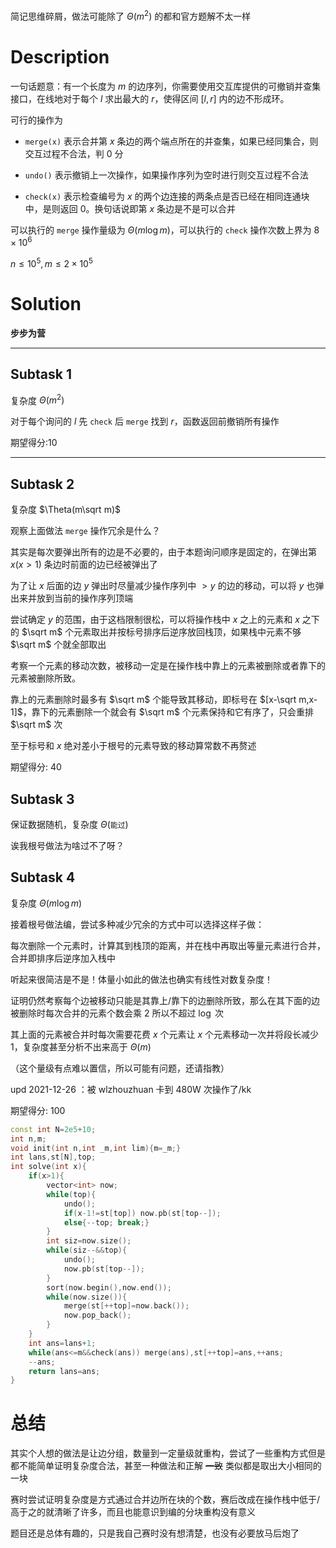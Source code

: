 简记思维碎屑，做法可能除了 $\Theta(m^2)$ 的都和官方题解不太一样

# Description

一句话题意：有一个长度为 $m$ 的边序列，你需要使用交互库提供的可撤销并查集接口，在线地对于每个 $l$ 求出最大的 $r$，使得区间 $[l,r]$ 内的边不形成环。

可行的操作为

- `merge(x)` 表示合并第 $x$ 条边的两个端点所在的并查集，如果已经同集合，则交互过程不合法，判 $0$ 分

- `undo()` 表示撤销上一次操作，如果操作序列为空时进行则交互过程不合法

- `check(x)` 表示检查编号为 $x$ 的两个边连接的两条点是否已经在相同连通块中，是则返回 $0$。换句话说即第 $x$ 条边是不是可以合并

可以执行的 `merge` 操作量级为 $\Theta(m\log m)$，可以执行的 `check` 操作次数上界为 $8\times 10^6$

$n\le 10^5,m\le 2\times 10^5$

# Solution

**步步为营**

---

## Subtask 1

复杂度 $\Theta(m^2)$

对于每个询问的 $l$ 先 `check` 后 `merge` 找到 $r$，函数返回前撤销所有操作

期望得分:$10$

---

## Subtask 2

复杂度 $\Theta(m\sqrt m)$

观察上面做法 `merge` 操作冗余是什么？

其实是每次要弹出所有的边是不必要的，由于本题询问顺序是固定的，在弹出第 $x(x>1)$ 条边时前面的边已经被弹出了

为了让 $x$ 后面的边 $y$ 弹出时尽量减少操作序列中 $>y$ 的边的移动，可以将 $y$ 也弹出来并放到当前的操作序列顶端

尝试确定 $y$ 的范围，由于这档限制很松，可以将操作栈中 $x$ 之上的元素和 $x$ 之下的 $\sqrt m$ 个元素取出并按标号排序后逆序放回栈顶，如果栈中元素不够 $\sqrt m$ 个就全部取出

考察一个元素的移动次数，被移动一定是在操作栈中靠上的元素被删除或者靠下的元素被删除所致。

靠上的元素删除时最多有 $\sqrt m$ 个能导致其移动，即标号在 $[x-\sqrt m,x-1]$，靠下的元素删除一个就会有 $\sqrt m$ 个元素保持和它有序了，只会重排 $\sqrt m$ 次

至于标号和 $x$ 绝对差小于根号的元素导致的移动算常数不再赘述

期望得分: $40$

## Subtask 3

保证数据随机，复杂度 $\Theta(\texttt{能过})$

诶我根号做法为啥过不了呀？

## Subtask 4

复杂度 $\Theta(m\log m)$

接着根号做法编，尝试多种减少冗余的方式中可以选择这样子做：

每次删除一个元素时，计算其到栈顶的距离，并在栈中再取出等量元素进行合并，合并即排序后逆序加入栈中

听起来很简洁是不是！体量小如此的做法也确实有线性对数复杂度！

证明仍然考察每个边被移动只能是其靠上/靠下的边删除所致，那么在其下面的边被删除时每次合并的元素个数会乘 $2$ 所以不超过 $\log$ 次

其上面的元素被合并时每次需要花费 $x$ 个元素让 $x$ 个元素移动一次并将段长减少 $1$，复杂度甚至分析不出来高于 $\Theta(m)$

（这个量级有点难以置信，所以可能有问题，还请指教）

upd 2021-12-26 ：被 wlzhouzhuan 卡到 480W 次操作了/kk

期望得分: $100$

```cpp
const int N=2e5+10;
int n,m;
void init(int n,int _m,int lim){m=_m;}
int lans,st[N],top;
int solve(int x){
    if(x>1){
        vector<int> now;
        while(top){
            undo();
            if(x-1!=st[top]) now.pb(st[top--]);
            else{--top; break;}
        }
        int siz=now.size();
        while(siz--&&top){
            undo();
            now.pb(st[top--]);
        }
        sort(now.begin(),now.end());
        while(now.size()){
            merge(st[++top]=now.back());
            now.pop_back();
        }
    }
    int ans=lans+1;
    while(ans<=m&&check(ans)) merge(ans),st[++top]=ans,++ans; 
    --ans;
    return lans=ans;
}
```
# 总结

其实个人想的做法是让边分组，数量到一定量级就重构，尝试了一些重构方式但是都不能简单证明复杂度合法，甚至一种做法和正解 ~~一致~~ 类似都是取出大小相同的一块

赛时尝试证明复杂度是方式通过合并边所在块的个数，赛后改成在操作栈中低于/高于之的就清晰了许多，而且也能意识到编的分块重构没有意义

题目还是总体有趣的，只是我自己赛时没有想清楚，也没有必要放马后炮了